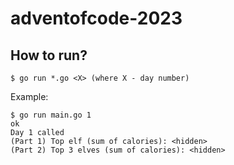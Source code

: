 # adventofcode-2023

## How to run?

```
$ go run *.go <X> (where X - day number)
```

Example:
```
$ go run main.go 1                                                                                                                          ok 
Day 1 called
(Part 1) Top elf (sum of calories): <hidden>
(Part 2) Top 3 elves (sum of calories): <hidden>
```